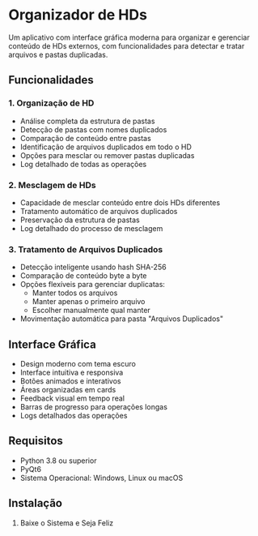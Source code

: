 # Organizador de HDs

Um aplicativo com interface gráfica moderna para organizar e gerenciar conteúdo de HDs externos, com funcionalidades para detectar e tratar arquivos e pastas duplicadas.

## Funcionalidades

### 1. Organização de HD

- Análise completa da estrutura de pastas
- Detecção de pastas com nomes duplicados
- Comparação de conteúdo entre pastas
- Identificação de arquivos duplicados em todo o HD
- Opções para mesclar ou remover pastas duplicadas
- Log detalhado de todas as operações

### 2. Mesclagem de HDs

- Capacidade de mesclar conteúdo entre dois HDs diferentes
- Tratamento automático de arquivos duplicados
- Preservação da estrutura de pastas
- Log detalhado do processo de mesclagem

### 3. Tratamento de Arquivos Duplicados

- Detecção inteligente usando hash SHA-256
- Comparação de conteúdo byte a byte
- Opções flexíveis para gerenciar duplicatas:
  - Manter todos os arquivos
  - Manter apenas o primeiro arquivo
  - Escolher manualmente qual manter
- Movimentação automática para pasta "Arquivos Duplicados"

## Interface Gráfica

- Design moderno com tema escuro
- Interface intuitiva e responsiva
- Botões animados e interativos
- Áreas organizadas em cards
- Feedback visual em tempo real
- Barras de progresso para operações longas
- Logs detalhados das operações

## Requisitos

- Python 3.8 ou superior
- PyQt6
- Sistema Operacional: Windows, Linux ou macOS

## Instalação

1. Baixe o Sistema e Seja Feliz